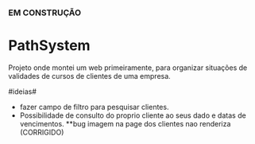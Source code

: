 
### EM CONSTRUÇÃO ##

# PathSystem
Projeto onde montei um web primeiramente, para organizar situações de validades de cursos de clientes de uma empresa.

#ideias#
* fazer campo de filtro para pesquisar clientes.
* Possibilidade de consulto do proprio cliente ao seus dado e datas de vencimentos.
**bug imagem na page dos clientes nao renderiza (CORRIGIDO)
